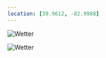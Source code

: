 ```yaml
---
location: [39.9612, -82.9988]
---
```

![Wetter](https://wttr.in/39.9612,-82.9988_0tqp_lang=en.png)

<img alt="Wetter" src="https://wttr.in/39.9612,-82.9988_0tqp_lang=en.png">